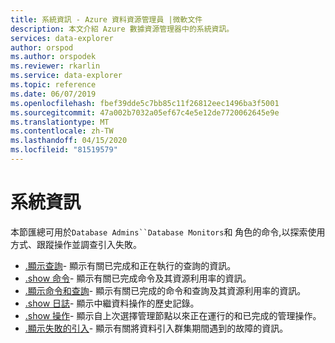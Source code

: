 ```yaml
---
title: 系統資訊 - Azure 資料資源管理員 |微軟文件
description: 本文介紹 Azure 數據資源管理器中的系統資訊。
services: data-explorer
author: orspod
ms.author: orspodek
ms.reviewer: rkarlin
ms.service: data-explorer
ms.topic: reference
ms.date: 06/07/2019
ms.openlocfilehash: fbef39dde5c7bb85c11f26812eec1496ba3f5001
ms.sourcegitcommit: 47a002b7032a05ef67c4e5e12de7720062645e9e
ms.translationtype: MT
ms.contentlocale: zh-TW
ms.lasthandoff: 04/15/2020
ms.locfileid: "81519579"
---
```

# <a name="system-information"></a>系統資訊

本節匯總可用於`Database Admins``Database Monitors`和 角色的命令,以探索使用方式、跟蹤操作並調查引入失敗。

* [.顯示查詢](queries.md)- 顯示有關已完成和正在執行的查詢的資訊。
* [.show 命令](commands.md)- 顯示有關已完成命令及其資源利用率的資訊。
* [.顯示命令和查詢](commands-and-queries.md)- 顯示有關已完成的命令和查詢及其資源利用率的資訊。
* [.show 日誌](journal.md)- 顯示中繼資料操作的歷史記錄。
* [.show 操作](operations.md)- 顯示自上次選擇管理節點以來正在運行的和已完成的管理操作。
* [.顯示失敗的引入](ingestionfailures.md)- 顯示有關將資料引入群集期間遇到的故障的資訊。